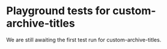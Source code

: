 # Playground tests for custom-archive-titles
We are still awaiting the first test run for custom-archive-titles.
